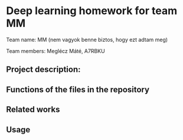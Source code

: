 # Deep learning homework for team MM 

Team name: MM (nem vagyok benne biztos, hogy ezt adtam meg)

Team members: Meglécz Máté, A7RBKU

## Project description:

## Functions of the files in the repository

## Related works

## Usage
